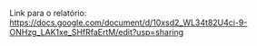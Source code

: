 Link para o relatório: https://docs.google.com/document/d/10xsd2_WL34t82U4ci-9-ONHzg_LAK1xe_SHfRfaErtM/edit?usp=sharing